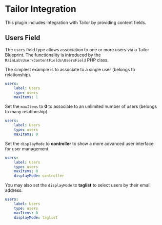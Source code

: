 # Tailor Integration

This plugin includes integration with Tailor by providing content fields.

## Users Field

The `users` field type allows association to one or more users via a Tailor Blueprint. The functionality is introduced by the `RainLab\User\ContentFields\UsersField` PHP class.

The simplest example is to associate to a single user (belongs to relationship).

```yaml
users:
    label: Users
    type: users
    maxItems: 1
```

Set the `maxItems` to **0** to associate to an unlimited number of users (belongs to many relationship).

```yaml
users:
    label: Users
    type: users
    maxItems: 0
```

Set the `displayMode` to **controller** to show a more advanced user interface for user management.

```yaml
users:
    label: Users
    type: users
    maxItems: 0
    displayMode: controller
```

You may also set the `displayMode` to **taglist** to select users by their email address.

```yaml
users:
    label: Users
    type: users
    maxItems: 0
    displayMode: taglist
```
